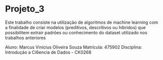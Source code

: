 # Projeto_3
Este trabalho consiste na utilização de algoritmos de machine learning com a finalidade de criar modelos (preditivos, descritivos ou híbridos) que possibilitem extrair padrões ou conhecimento do dataset utilizado nos trabalhos anteriores

Aluno: Marcus Vinicius Oliveira Souza
Matrícula: 475902
Disciplina: Introdução a Ci6encia de Dados - CK0268
